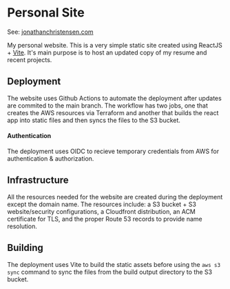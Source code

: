 # Personal Site

See: [jonathanchristensen.com](https://jonathanchristensen.com)

My personal website. This is a very simple static site created using ReactJS + [Vite](https://vitejs.dev/). It's main purpose is to host an updated copy of my resume and recent projects.

## Deployment

The website uses Github Actions to automate the deployment after updates are commited to the main branch. The workflow has two jobs, one that creates the AWS resources via Terraform and another that builds the react app into static files and then syncs the files to the S3 bucket.

#### Authentication

The deployment uses OIDC to recieve temporary credentials from AWS for authentication & authorization.

## Infrastructure

All the resources needed for the website are created during the deployment except the domain name. The resources include: a S3 bucket + S3 website/security configurations, a Cloudfront distribution, an ACM certificate for TLS, and the proper Route 53 records to provide name resolution.

## Building

The deployment uses Vite to build the static assets before using the `aws s3 sync` command to sync the files from the build output directory to the S3 bucket.